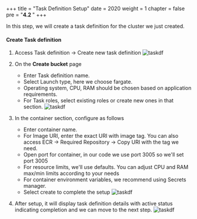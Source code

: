 +++
title = "Task Definition Setup"
date = 2020
weight = 1
chapter = false
pre = "<b>4.2 </b>"
+++

In this step, we will create a task definition for the cluster we just created.

#### Create **Task definition**

1. Access Task definition -> Create new task definition
![taskdf](/images/ECS/taskdf/1.png)

2. On the **Create bucket** page 
    - Enter Task definition name.
    - Select Launch type, here we choose fargate.
    - Operating system, CPU, RAM should be chosen based on application requirements.
    - For Task roles, select existing roles or create new ones in that section.
    ![taskdf](/images/ECS/taskdf/2.png)
3. In the container section, configure as follows
    - Enter container name.
    - For Image URI, enter the exact URI with image tag. You can also access ECR -> Required Repository -> Copy URI with the tag we need.
    - Open port for container, in our code we use port 3005 so we'll set port 3005
    - For resource limits, we'll use defaults. You can adjust CPU and RAM max/min limits according to your needs
    - For container environment variables, we recommend using Secrets manager. 
    - Select create to complete the setup
    ![taskdf](/images/ECS/taskdf/3.png)
4. After setup, it will display task definition details with active status indicating completion and we can move to the next step.
    ![taskdf](/images/ECS/taskdf/4.png)

